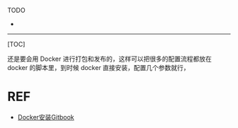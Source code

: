 TODO

*

---

[TOC]

还是要会用 Docker 进行打包和发布的，这样可以把很多的配置流程都放在 docker 的脚本里，到时候 docker 直接安装，配置几个参数就行，









# REF

* [Docker安装Gitbook](https://or2.in/2016/12/08/docker2gitbook/)
